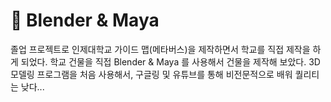 # :office: Blender & Maya
졸업 프로젝트로 인제대학교 가이드 맵(메타버스)을 제작하면서 학교를 직접 제작을 하게 되었다.
학교 건물을 직접 Blender & Maya 를 사용해서 건물을 제작해 보았다.
3D 모델링 프로그램을 처음 사용해서, 구글링 및 유튜브를 통해 비전문적으로 배워 퀄리티는 낮다...
